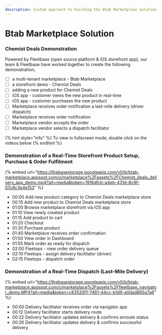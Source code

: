 ```yaml
---
description: Custom approach to building the Btab Marketplace solution.
---
```


# Btab Marketplace Solution

### Chemist Deals Demonstration

Powered by Fleetbase (open source platform & iOS storefront app), our team & Fleetbase have worked together to create the following demonstration;

* [ ] a multi-tenant marketplace - Btab Marketplace
* [ ] a storefront demo - Chemist Deals
* [ ] adding a new product for Chemist Deals
* [ ] iOS app - customer views the new product in real-time
* [ ] iOS app - customer purchases the new product
* [ ] Marketplace receives order notification a last-mile delivery (driver dispatch)
* [ ] Marketplace receives order notification
* [ ] Marketplace vendor accepts the order
* [ ] Marketplace vendor selects a dispatch facilitator

{% hint style="info" %}
To view in fullscreen mode, double click on the videos below
{% endhint %}

### Demonstration of a Real-Time Storefront Product Setup, Purchase & Order Fulfilment

{% embed url="https://firebasestorage.googleapis.com/v0/b/btab-marketplace.appspot.com/o/marketplace%2Fassets%2FChemist_deals_delivery_app_demo.mp4?alt=media&token=1916dfcb-a4eb-431d-8c9f-07c8c3e4e153" %}



* 00:00 Add new product category to Chemist Deals marketplace store 
* 00:15 Add new product to Chemist Deals marketplace store 
* 01:00 Browse marketplace storefront via iOS app 
* 01:10 View newly created product 
* 01:15 Add product to cart 
* 01:20 Checkout 
* 01:30 Purchase product 
* 01:40 Marketplace receives order confirmation 
* 01:50 View order in Dashboard 
* 01:55 Mark order as ready for dispatch 
* 02:00 Fleetops - view order delivery queue 
* 02:10 Fleetops - assign delivery facilitator (driver) 
* 02:15 Fleetops - dispatch order

### Demonstration of a Real-Time Dispatch (Last-Mile Delivery)

{% embed url="https://firebasestorage.googleapis.com/v0/b/btab-marketplace.appspot.com/o/marketplace%2Fassets%2Ffleetbase_navigator_demo.MP4?alt=media&token=c83520f1-7461-44cc-b1d9-a0dad865a7a6" %}

* 00:00 Delivery facilitator receives order via navigator app 
* 00:12 Delivery facilitator starts delivery route 
* 00:22 Delivery facilitator updates delivery & confirms enroute status 
* 00:26 Delivery facilitator updates delivery & confirms successful delivery
